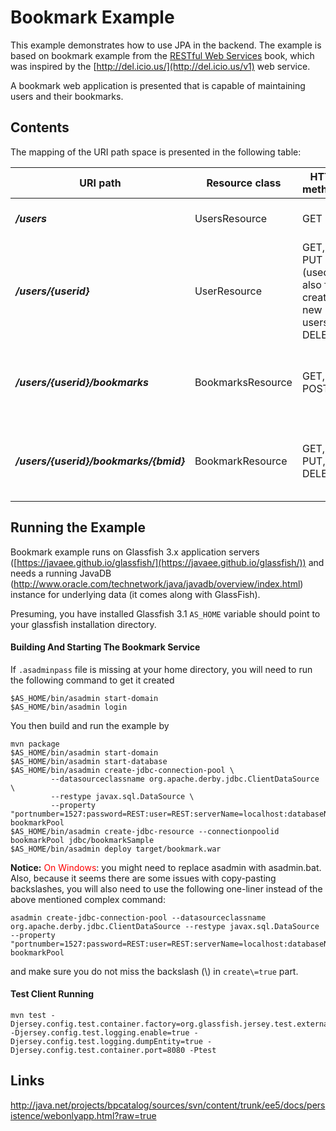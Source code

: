 [//]: # " Copyright (c) 2015, 2018 Oracle and/or its affiliates. All rights reserved. "
[//]: # " "
[//]: # " This program and the accompanying materials are made available under the "
[//]: # " terms of the Eclipse Distribution License v. 1.0, which is available at "
[//]: # " http://www.eclipse.org/org/documents/edl-v10.php. "
[//]: # " "
[//]: # " SPDX-License-Identifier: BSD-3-Clause "

Bookmark Example
================

This example demonstrates how to use JPA in the backend. The example is
based on bookmark example from the [RESTful Web
Services](http://www.oreilly.com/catalog/9780596529260/) book, which was
inspired by the [http://del.icio.us/](http://del.icio.us/v1) web
service.

A bookmark web application is presented that is capable of maintaining
users and their bookmarks.

Contents
--------

The mapping of the URI path space is presented in the following table:

URI path                                | Resource class      | HTTP methods                                          | Notes
--------------------------------------- | ------------------- | ----------------------------------------------------- | --------------------------------------------------------
**_/users_**                            |  UsersResource      |  GET                                                  |  Returns a list of users.
**_/users/{userid}_**                   |  UserResource       |  GET, PUT (used also for creating new users), DELETE  |  Returns user details
**_/users/{userid}/bookmarks_**         |  BookmarksResource  |  GET, POST                                            |  Returns a list of bookmarks for actual user resource.
**_/users/{userid}/bookmarks/{bmid}_**  |  BookmarkResource   |  GET, PUT, DELETE                                     |  Returns bookmark uri and a long and short description.

Running the Example
-------------------

Bookmark example runs on Glassfish 3.x application servers
([https://javaee.github.io/glassfish/](https://javaee.github.io/glassfish/)) and needs a
running JavaDB
(<http://www.oracle.com/technetwork/java/javadb/overview/index.html>)
instance for underlying data (it comes along with GlassFish).

Presuming, you have installed Glassfish 3.1 `AS_HOME` variable should
point to your glassfish installation directory.

#### Building And Starting The Bookmark Service

If `.asadminpass` file is missing at your home directory, you will need
to run the following command to get it created

    $AS_HOME/bin/asadmin start-domain
    $AS_HOME/bin/asadmin login

You then build and run the example by

    mvn package
    $AS_HOME/bin/asadmin start-domain
    $AS_HOME/bin/asadmin start-database
    $AS_HOME/bin/asadmin create-jdbc-connection-pool \
             --datasourceclassname org.apache.derby.jdbc.ClientDataSource \
             --restype javax.sql.DataSource \
             --property "portnumber=1527:password=REST:user=REST:serverName=localhost:databaseName=BookmarkDB:connectionAttributes=;create\=true" bookmarkPool
    $AS_HOME/bin/asadmin create-jdbc-resource --connectionpoolid bookmarkPool jdbc/bookmarkSample
    $AS_HOME/bin/asadmin deploy target/bookmark.war

**Notice:** <span style="color: #f00">On Windows</span>: you might need
to replace asadmin with asadmin.bat. Also, because it seems there are
some issues with copy-pasting backslashes, you will also need to use the
following one-liner instead of the above mentioned complex command:

    asadmin create-jdbc-connection-pool --datasourceclassname org.apache.derby.jdbc.ClientDataSource --restype javax.sql.DataSource --property "portnumber=1527:password=REST:user=REST:serverName=localhost:databaseName=BookmarkDB:connectionAttributes=;create\=true" bookmarkPool

and make sure you do not miss the backslash (\\) in `create\=true` part.

#### Test Client Running

    mvn test -Djersey.config.test.container.factory=org.glassfish.jersey.test.external.ExternalTestContainerFactory -Djersey.config.test.logging.enable=true -Djersey.config.test.logging.dumpEntity=true -Djersey.config.test.container.port=8080 -Ptest

Links
-----

<http://java.net/projects/bpcatalog/sources/svn/content/trunk/ee5/docs/persistence/webonlyapp.html?raw=true>